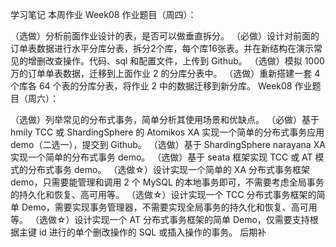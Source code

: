 学习笔记
本周作业
Week08 作业题目（周四）：

（选做）分析前面作业设计的表，是否可以做垂直拆分。
（必做）设计对前面的订单表数据进行水平分库分表，拆分2个库，每个库16张表。并在新结构在演示常见的增删改查操作。代码、sql 和配置文件，上传到 Github。
（选做）模拟 1000 万的订单单表数据，迁移到上面作业 2 的分库分表中。
（选做）重新搭建一套 4 个库各 64 个表的分库分表，将作业 2 中的数据迁移到新分库。
Week08 作业题目（周六）：

（选做）列举常见的分布式事务，简单分析其使用场景和优缺点。
（必做）基于 hmily TCC 或 ShardingSphere 的 Atomikos XA 实现一个简单的分布式事务应用 demo（二选一），提交到 Github。
（选做）基于 ShardingSphere narayana XA 实现一个简单的分布式事务 demo。
（选做）基于 seata 框架实现 TCC 或 AT 模式的分布式事务 demo。
（选做☆）设计实现一个简单的 XA 分布式事务框架 demo，只需要能管理和调用 2 个 MySQL 的本地事务即可，不需要考虑全局事务的持久化和恢复、高可用等。
（选做☆）设计实现一个 TCC 分布式事务框架的简单 Demo，需要实现事务管理器，不需要实现全局事务的持久化和恢复、高可用等。
（选做☆）设计实现一个 AT 分布式事务框架的简单 Demo，仅需要支持根据主键 id 进行的单个删改操作的 SQL 或插入操作的事务。
后期补